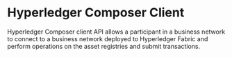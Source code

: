 # Hyperledger Composer Client
Hyperledger Composer client API allows a participant in a business network to connect to a business network
deployed to Hyperledger Fabric and perform operations on the asset registries and submit transactions.
